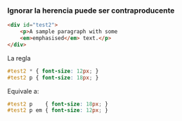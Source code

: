 ### Ignorar la herencia puede ser contraproducente

```html
<div id="test2">
    <p>A sample paragraph with some
    <em>emphasised</em> text.</p>
</div>
```

La regla

```css
#test2 * { font-size: 12px; }
#test2 p { font-size: 18px; }
```

Equivale a:

```css
#test2 p    { font-size: 18px; }
#test2 p em { font-size: 12px; }
```